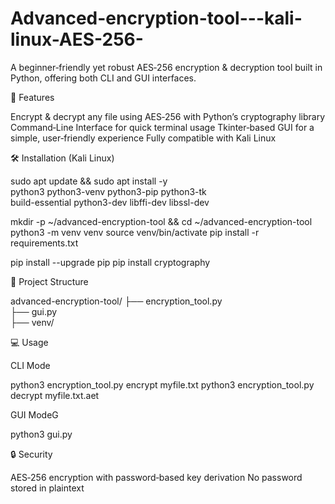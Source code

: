 # Advanced-encryption-tool---kali-linux-AES-256-
A beginner‑friendly yet robust AES‑256 encryption & decryption tool built in Python, offering both CLI and GUI interfaces.

📌 Features

Encrypt & decrypt any file using AES‑256 with Python’s cryptography library
Command‑Line Interface for quick terminal usage
Tkinter‑based GUI for a simple, user‑friendly experience
Fully compatible with Kali Linux

🛠 Installation (Kali Linux)

sudo apt update && sudo apt install -y \
  python3 python3-venv python3-pip python3-tk \
  build-essential python3-dev libffi-dev libssl-dev

mkdir -p ~/advanced-encryption-tool && cd ~/advanced-encryption-tool
python3 -m venv venv
source venv/bin/activate
pip install -r requirements.txt

pip install --upgrade pip
pip install cryptography

📂 Project Structure

advanced-encryption-tool/
├── encryption_tool.py   
├── gui.py               
├── venv/ 

💻 Usage

CLI Mode

python3 encryption_tool.py encrypt myfile.txt
python3 encryption_tool.py decrypt myfile.txt.aet

GUI ModeG

python3 gui.py

🔒 Security

AES‑256 encryption with password‑based key derivation
No password stored in plaintext

